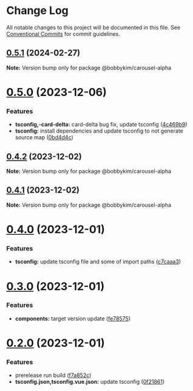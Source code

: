 # Change Log

All notable changes to this project will be documented in this file.
See [Conventional Commits](https://conventionalcommits.org) for commit guidelines.

## [0.5.1](https://github.com/bobbykim/manguito-component-library/compare/@bobbykim/carousel-alpha@0.5.0...@bobbykim/carousel-alpha@0.5.1) (2024-02-27)

**Note:** Version bump only for package @bobbykim/carousel-alpha





# [0.5.0](https://github.com/bobbykim/manguito-component-library/compare/@bobbykim/carousel-alpha@0.4.2...@bobbykim/carousel-alpha@0.5.0) (2023-12-06)


### Features

* **tsconfig,-card-delta:** card-delta bug fix, update tsconfig ([4c469b9](https://github.com/bobbykim/manguito-component-library/commit/4c469b933632e3e729f6b75f7e808c89c090d463))
* **tsconfig:** install dependencies and update tsconfig to not generate source map ([0bd4d4c](https://github.com/bobbykim/manguito-component-library/commit/0bd4d4c78503ef156dbb3d49aa3e67e7e0e68289))





## [0.4.2](https://github.com/bobbykim/manguito-component-library/compare/@bobbykim/carousel-alpha@0.4.1...@bobbykim/carousel-alpha@0.4.2) (2023-12-02)

**Note:** Version bump only for package @bobbykim/carousel-alpha





## [0.4.1](https://github.com/bobbykim/manguito-component-library/compare/@bobbykim/carousel-alpha@0.4.0...@bobbykim/carousel-alpha@0.4.1) (2023-12-02)

**Note:** Version bump only for package @bobbykim/carousel-alpha





# [0.4.0](https://github.com/bobbykim/manguito-component-library/compare/@bobbykim/carousel-alpha@0.3.0...@bobbykim/carousel-alpha@0.4.0) (2023-12-01)


### Features

* **tsconfig:** update tsconfig file and some of import paths ([c7caaa3](https://github.com/bobbykim/manguito-component-library/commit/c7caaa3101a5d57d0e799568f1c4f5cbebececc3))





# [0.3.0](https://github.com/bobbykim/manguito-component-library/compare/@bobbykim/carousel-alpha@0.2.0...@bobbykim/carousel-alpha@0.3.0) (2023-12-01)


### Features

* **components:** target version update ([fe78575](https://github.com/bobbykim/manguito-component-library/commit/fe78575f5e82bb854333672c3853956e9e930044))





# [0.2.0](https://github.com/bobbykim/manguito-component-library/compare/@bobbykim/carousel-alpha@0.1.11...@bobbykim/carousel-alpha@0.2.0) (2023-12-01)


### Features

* prerelease run build ([f7a852c](https://github.com/bobbykim/manguito-component-library/commit/f7a852c9bf12b77481bf5d2f1602e50367d834f8))
* **tsconfig.json,tsconfig.vue.json:** update tsconfig ([0f21861](https://github.com/bobbykim/manguito-component-library/commit/0f2186167342314f5d218e789a68c03cf6faa8ff))

